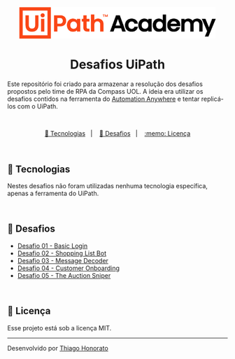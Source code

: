 <div align="center">
<img src=".github/logo_uiPathAcademy.png" width="450px" alt="Ui Path Academy"> 
</div>


<h1 align="center"> Desafios UiPath </h1>

Este repositório foi criado para armazenar a resolução dos desafios propostos pelo time de RPA da Compass UOL. A ideia era utilizar os desafios contidos na ferramenta do [Automation Anywhere](https://community.automationanywhere.com/developer-challenges-85011/challenge-pages-85136) e tentar replicá-los com o UiPath.


<br>


<p align="center">
  <a href="#-tecnologias">🚀 Tecnologias</a>&nbsp;&nbsp;&nbsp;|&nbsp;&nbsp;&nbsp;
  <a href="#-desafios">🎯 Desafios</a>&nbsp;&nbsp;&nbsp;|&nbsp;&nbsp;&nbsp;
  <a href="#memo-licença">:memo: Licença</a>
</p>

<br>


## 🚀 Tecnologias

Nestes desafios não foram utilizadas nenhuma tecnologia específica, apenas a ferramenta do UiPath. 

<br>


## 🎯 Desafios

- [Desafio 01 - Basic Login](https://github.com/ThiagoMonts/desafios_UiPath/tree/main/Desafios/Desafio%2001%20-%20Basic%20Login)
- [Desafio 02 - Shopping List Bot](https://github.com/ThiagoMonts/desafios_UiPath/tree/main/Desafios/Desafio%2002%20-%20Shopping%20List%20Bot)
- [Desafio 03 - Message Decoder](https://github.com/ThiagoMonts/desafios_UiPath/tree/main/Desafios/Desafio%2003%20-%20Message%20Decoder)
- [Desafio 04 - Customer Onboarding](https://github.com/ThiagoMonts/desafios_UiPath/tree/main/Desafios/Desafio%2004%20-%20Customer%20Onboarding)
- [Desafio 05 - The Auction Sniper](https://github.com/ThiagoMonts/desafios_UiPath/tree/main/Desafios/Desafio%2005%20-%20The%20Auction%20Sniper)

<br>


## :memo: Licença

Esse projeto está sob a licença MIT.

---

Desenvolvido por [Thiago Honorato](https://www.linkedin.com/in/honoratothiago/)
